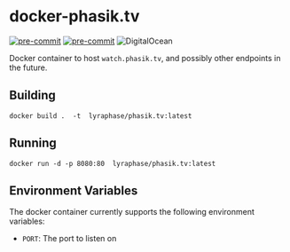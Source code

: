 # docker-phasik.tv

[![pre-commit](https://img.shields.io/badge/pre--commit-enabled-green?logo=pre-commit&labelColor=1f2d23&color=brightgreen)](https://github.com/pre-commit/pre-commit)
[![pre-commit](https://github.com/LyraPhase/docker-phasik.tv/actions/workflows/pre-commit.yml/badge.svg)](https://github.com/LyraPhase/docker-phasik.tv/actions/workflows/pre-commit.yml)
![DigitalOcean](https://img.shields.io/badge/DigitalOcean-%230167ff.svg?style=for-the-badge&logo=digitalOcean&logoColor=white)

Docker container to host `watch.phasik.tv`, and possibly other endpoints in the future.

## Building

    docker build .  -t  lyraphase/phasik.tv:latest

## Running

    docker run -d -p 8080:80  lyraphase/phasik.tv:latest

## Environment Variables

The docker container currently supports the following environment variables:

- `PORT`: The port to listen on
